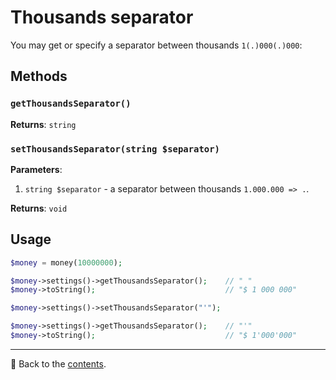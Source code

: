 # Thousands separator
You may get or specify a separator between thousands `1(.)000(.)000`:

## Methods

### `getThousandsSeparator()`
**Returns**: `string`

### `setThousandsSeparator(string $separator)`
**Parameters**:
1. `string $separator` - a separator between thousands `1.000.000 => .`.

**Returns**: `void`

## Usage

```php
$money = money(10000000);

$money->settings()->getThousandsSeparator();    // " "
$money->toString();                             // "$ 1 000 000"

$money->settings()->setThousandsSeparator("'"); 

$money->settings()->getThousandsSeparator();    // "'"
$money->toString();                             // "$ 1'000'000"
```

---

📌 Back to the [contents](/docs/02_settings/README.md).
